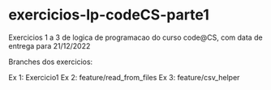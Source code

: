 # exercicios-lp-codeCS-parte1

Exercicios 1 a 3 de logica de programacao do curso code@CS, com data de entrega para 21/12/2022

Branches dos exercicios:

Ex 1: Exercicio1
Ex 2: feature/read_from_files
Ex 3: feature/csv_helper
